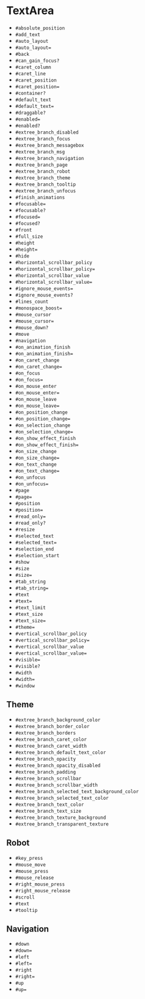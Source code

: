 TextArea
===
- `#absolute_position`
- `#add_text`
- `#auto_layout`
- `#auto_layout=`
- `#back`
- `#can_gain_focus?`
- `#caret_column`
- `#caret_line`
- `#caret_position`
- `#caret_position=`
- `#container?`
- `#default_text`
- `#default_text=`
- `#draggable?`
- `#enabled=`
- `#enabled?`
- `#extree_branch_disabled`
- `#extree_branch_focus`
- `#extree_branch_messagebox`
- `#extree_branch_msg`
- `#extree_branch_navigation`
- `#extree_branch_page`
- `#extree_branch_robot`
- `#extree_branch_theme`
- `#extree_branch_tooltip`
- `#extree_branch_unfocus`
- `#finish_animations`
- `#focusable=`
- `#focusable?`
- `#focused=`
- `#focused?`
- `#front`
- `#full_size`
- `#height`
- `#height=`
- `#hide`
- `#horizontal_scrollbar_policy`
- `#horizontal_scrollbar_policy=`
- `#horizontal_scrollbar_value`
- `#horizontal_scrollbar_value=`
- `#ignore_mouse_events=`
- `#ignore_mouse_events?`
- `#lines_count`
- `#monospace_boost=`
- `#mouse_cursor`
- `#mouse_cursor=`
- `#mouse_down?`
- `#move`
- `#navigation`
- `#on_animation_finish`
- `#on_animation_finish=`
- `#on_caret_change`
- `#on_caret_change=`
- `#on_focus`
- `#on_focus=`
- `#on_mouse_enter`
- `#on_mouse_enter=`
- `#on_mouse_leave`
- `#on_mouse_leave=`
- `#on_position_change`
- `#on_position_change=`
- `#on_selection_change`
- `#on_selection_change=`
- `#on_show_effect_finish`
- `#on_show_effect_finish=`
- `#on_size_change`
- `#on_size_change=`
- `#on_text_change`
- `#on_text_change=`
- `#on_unfocus`
- `#on_unfocus=`
- `#page`
- `#page=`
- `#position`
- `#position=`
- `#read_only=`
- `#read_only?`
- `#resize`
- `#selected_text`
- `#selected_text=`
- `#selection_end`
- `#selection_start`
- `#show`
- `#size`
- `#size=`
- `#tab_string`
- `#tab_string=`
- `#text`
- `#text=`
- `#text_limit`
- `#text_size`
- `#text_size=`
- `#theme=`
- `#vertical_scrollbar_policy`
- `#vertical_scrollbar_policy=`
- `#vertical_scrollbar_value`
- `#vertical_scrollbar_value=`
- `#visible=`
- `#visible?`
- `#width`
- `#width=`
- `#window`
## Theme
- `#extree_branch_background_color`
- `#extree_branch_border_color`
- `#extree_branch_borders`
- `#extree_branch_caret_color`
- `#extree_branch_caret_width`
- `#extree_branch_default_text_color`
- `#extree_branch_opacity`
- `#extree_branch_opacity_disabled`
- `#extree_branch_padding`
- `#extree_branch_scrollbar`
- `#extree_branch_scrollbar_width`
- `#extree_branch_selected_text_background_color`
- `#extree_branch_selected_text_color`
- `#extree_branch_text_color`
- `#extree_branch_text_size`
- `#extree_branch_texture_background`
- `#extree_branch_transparent_texture`
## Robot
- `#key_press`
- `#mouse_move`
- `#mouse_press`
- `#mouse_release`
- `#right_mouse_press`
- `#right_mouse_release`
- `#scroll`
- `#text`
- `#tooltip`
## Navigation
- `#down`
- `#down=`
- `#left`
- `#left=`
- `#right`
- `#right=`
- `#up`
- `#up=`
